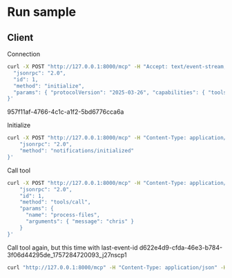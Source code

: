 # Run sample

## Client

Connection

```bash
curl -X POST "http://127.0.0.1:8000/mcp" -H "Accept: text/event-stream, application/json" -H "Content-Type: application/json" -d '{
  "jsonrpc": "2.0",
  "id": 1,
  "method": "initialize",
  "params": { "protocolVersion": "2025-03-26", "capabilities": { "tools": {}, "logging": {} }, "clientInfo": { "name": "ExampleClient", "version": "1.0.0" } }
}'
```

957f11af-4766-4c1c-a1f2-5bd6776cca6a

Initialize

```bash
curl -X POST "http://127.0.0.1:8000/mcp" -H "Content-Type: application/json" -H "Accept: text/event-stream, application/json" -H "mcp-session-id: 957f11af-4766-4c1c-a1f2-5bd6776cca6a" -d '{
    "jsonrpc": "2.0",
    "method": "notifications/initialized"
}'

```

Call tool

```bash
curl -X POST "http://127.0.0.1:8000/mcp" -H "Content-Type: application/json" -H "Accept: text/event-stream, application/json" -H "mcp-session-id: 957f11af-4766-4c1c-a1f2-5bd6776cca6a" -d '{
    "jsonrpc": "2.0",
    "id": 1,
    "method": "tools/call",
    "params": {
      "name": "process-files",
      "arguments": { "message": "chris" }
    }
}'
```

Call tool again, but this time with last-event-id d622e4d9-cfda-46e3-b784-3f06d44295de_1757284720093_j27nscp1

```bash
curl "http://127.0.0.1:8000/mcp" -H "Content-Type: application/json" -H "Accept: text/event-stream, application/json" -H "mcp-session-id: 957f11af-4766-4c1c-a1f2-5bd6776cca6a" -H "last-event-id: 3a9d76c3-36d8-45f3-bd6e-8b9c82826de8_1757284976940_meh2n52f"
```
